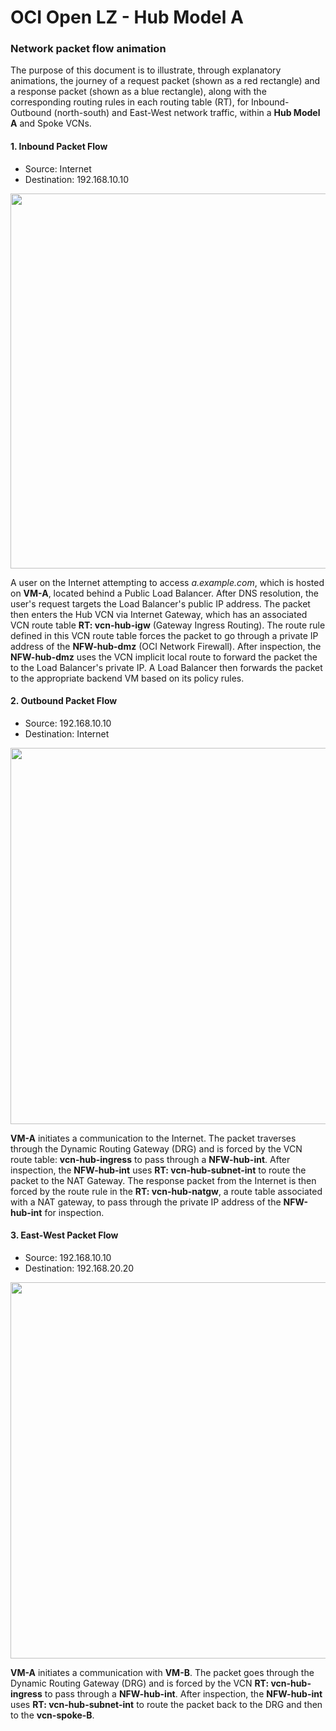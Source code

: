 # OCI Open LZ - Hub Model A

### Network packet flow animation

The purpose of this document is to illustrate, through explanatory animations, the journey of a request packet (shown as a red rectangle) and a response packet (shown as a blue rectangle), along with the corresponding routing rules in each routing table (RT), for Inbound-Outbound (north-south) and East-West network traffic, within a **Hub Model A** and Spoke VCNs.

#### 1. Inbound Packet Flow
- Source: Internet
- Destination: 192.168.10.10
<img src="images/Model-A-Inbound.gif" width="600" height="value">

A user on the Internet attempting to access *a.example.com*, which is hosted on **VM-A**, located behind a Public Load Balancer. After DNS resolution, the user's request targets the Load Balancer's public IP address. The packet then enters the Hub VCN via Internet Gateway, which has an associated VCN route table **RT: vcn-hub-igw** (Gateway Ingress Routing). The route rule defined in this VCN route table forces the packet to go through a private IP address of the **NFW-hub-dmz** (OCI Network Firewall). After inspection, the **NFW-hub-dmz** uses the VCN implicit local route to forward the packet the to the Load Balancer's private IP. A Load Balancer then forwards the packet to the appropriate backend VM based on its policy rules.

#### 2. Outbound Packet Flow
- Source: 192.168.10.10
- Destination: Internet
<img src="images/Model-A-Outbound.gif" width="602" height="value">

**VM-A** initiates a communication to the Internet. The packet traverses through the Dynamic Routing Gateway (DRG) and is forced by the VCN route table: **vcn-hub-ingress** to pass through a **NFW-hub-int**. After inspection, the **NFW-hub-int** uses **RT: vcn-hub-subnet-int** to route the packet to the NAT Gateway. The response packet from the Internet is then forced by the route rule in the **RT: vcn-hub-natgw**, a route table associated with a NAT gateway, to pass through the private IP address of the **NFW-hub-int** for inspection.

#### 3. East-West Packet Flow
- Source: 192.168.10.10
- Destination: 192.168.20.20
<img src="images/Model-A-EastWest.gif" width="602" height="value">

**VM-A** initiates a communication with **VM-B**. The packet goes through the Dynamic Routing Gateway (DRG) and is forced by the VCN **RT: vcn-hub-ingress** to pass through a **NFW-hub-int**. After inspection, the **NFW-hub-int** uses **RT: vcn-hub-subnet-int** to route the packet back to the DRG and then to the **vcn-spoke-B**.